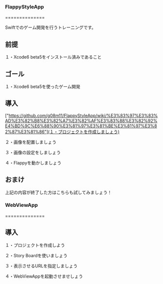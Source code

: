 ### FlappyStyleApp
==============

Swiftでのゲーム開発を行うトレーニングです。


## 前提
１・Xcode6 beta5をインストール済みであること

## ゴール
１・Xcode6 beta5を使ったゲーム開発

## 導入
["https://github.com/g08m11/FlappyStyleApp/wiki/%E3%83%97%E3%83%AD%E3%82%B8%E3%82%A7%E3%82%AF%E3%83%88%E3%82%92%E4%BD%9C%E6%88%90%E3%81%97%E3%81%BE%E3%81%97%E3%82%87%E3%81%86"](１・プロジェクトを作成しましょう)

２・画像を配置しましょう

３・画像の設定をしましょう

４・Flappyを動かしましょう


## おまけ
上記の内容が終了した方はこちらも試してみましょう！

### WebViewApp
==============

## 導入
１・プロジェクトを作成しよう

２・Story Boardを使いましょう

３・表示させるURLを指定しましょう

４・WebViewAppを起動させませしょう
